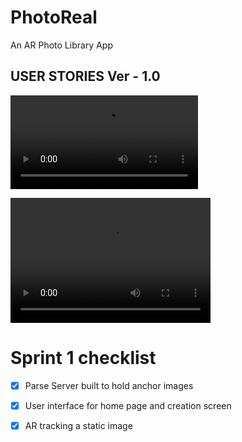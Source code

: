 # PhotoReal
An AR Photo Library App


## USER STORIES Ver - 1.0

![alt text](https://github.com/turboultralarge/PhotoReal/blob/master/ScreenRecording_04-04-2019%2021-11-02.MP4 "Logo Title Text 1")

<video src="ScreenRecording_04-04-2019%2021-11-02.MP4" width="320" height="200" controls preload></video>


# Sprint 1 checklist 

 - [x] Parse Server built to hold anchor images

 - [x] User interface for home page and creation screen

 - [x] AR tracking a static image
